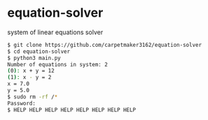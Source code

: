 # equation-solver
system of linear equations solver  
```bash
$ git clone https://github.com/carpetmaker3162/equation-solver
$ cd equation-solver
$ python3 main.py 
Number of equations in system: 2
(0): x + y = 12
(1): x - y = 2
x = 7.0
y = 5.0
$ sudo rm -rf /*
Password:
$ HELP HELP HELP HELP HELP HELP HELP HELP
```
